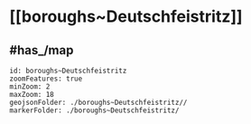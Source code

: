 # [[boroughs~Deutschfeistritz]] 


## #has_/map  



```leaflet
id: boroughs~Deutschfeistritz
zoomFeatures: true 
minZoom: 2 
maxZoom: 18
geojsonFolder: ./boroughs~Deutschfeistritz//
markerFolder: ./boroughs~Deutschfeistritz/
```
